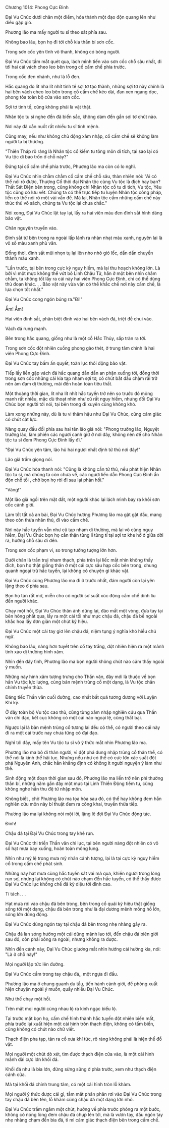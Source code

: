 




Chương 1014: Phong Cực Đinh


Đại Vu Chúc dưới chân một điểm, hóa thành một đạo độn quang lên như diều gặp gió.

Phương lão ma mấy người tu sĩ theo sát phía sau.

Không bao lâu, bọn họ đi tới chỗ kia thần bí sơn cốc.

Trong sơn cốc yên tĩnh vô thanh, không có bóng người.

Đại Vu Chúc tầm mắt quét qua, lách mình tiến vào sơn cốc chỗ sâu nhất, đi tới hai cái vách cheo leo bên trong cổ cấm chế phía trước.

Trong cốc đen nhánh, như là lỗ đen.

Hắc quang do lít nha lít nhít tinh tế sợi tơ tạo thành, những sợi tơ này chính là hai bên vách cheo leo bên trong cổ cấm chế kéo dài, đan xen ngang dọc, phong tỏa toàn bộ cửa vào sơn cốc.

Sợi tơ tinh tế, cũng không phải là vật thật.

Nhân tộc tu sĩ nghe đến đã biến sắc, không dám đến gần sợi tơ chút nào.

Nơi này đã cắn nuốt rất nhiều tu sĩ tính mệnh.

Cũng may, nếu như không chủ động xâm nhập, cổ cấm chế sẽ không làm người ta bị thương.

"Thiên Tháp rõ ràng là Nhân tộc cổ kiếm tu tông môn di tích, tại sao lại có Vu tộc di bảo trốn ở chỗ này?"

Đứng tại cổ cấm chế phía trước, Phương lão ma còn có lo nghĩ.

Đại Vu Chúc nhìn chằm chằm cổ cấm chế chỗ sâu, thản nhiên nói: "Ai có thể nói rõ được, Thượng Cổ thời đại Nhân tộc cùng Vu tộc là địch hay bạn? Thất Sát Điện bên trong, cũng không chỉ Nhân tộc cổ tu di tích, Vu tộc, Yêu tộc cũng có lưu vết. Chúng ta có thể trực tiếp tu luyện Nhân tộc công pháp, liền có thể nói rõ một vài vấn đề. Mà lại, Nhân tộc cầm những cấm chế này thúc thủ vô sách, chúng ta Vu tộc lại chưa chắc."

Nói xong, Đại Vu Chúc lật tay lại, lấy ra hai viên màu đen đinh sắt hình dáng bảo vật.

Chân nguyên truyền vào.

Đinh sắt từ bên trong ra ngoài lấp lánh ra nhàn nhạt màu xanh, nguyên lai là vô số màu xanh phù văn.

Đồng thời, đinh sắt mũi nhọn tụ lại lên nho nhỏ gió lốc, dần dần chuyển thành màu xanh.

"Lần trước, tại bên trong cực kỳ nguy hiểm, mà lại thu hoạch không lớn. Là bởi vì một mực không thể vứt bỏ Linh Châu Tử, hắn ở một bên nhìn chằm chằm, ta không tốt lấy ra cái này hai viên Phong Cực Đinh, chỉ có thể dùng thủ đoạn khác. . . Bảo vật này vừa vặn có thể khắc chế nơi này cấm chế, là lựa chọn tốt nhất."

Đại Vu Chúc cong ngón búng ra."Đi!"

Ầm! Ầm!

Hai viên đinh sắt, phân biệt đinh vào hai bên vách đá, triệt để chui vào.

Vách đá rung mạnh.

Bên trong hắc quang, giống như là một cỗ Hắc Thủy, sắp tràn ra tới.

Trong sơn cốc đột nhiên cuồng phong gào thét, ở trung tâm chính là hai viên Phong Cực Đinh.

Đại Vu Chúc tay bấm ấn quyết, toàn lực thôi động bảo vật.

Tiếp lấy liền gặp vách đá hắc quang dần dần an phận xuống tới, đồng thời trong sơn cốc những cái kia tạp nham sợi tơ, có chút bắt đầu chậm rãi trở nên ảm đạm dị thường, mãi đến hoàn toàn tiêu thất.

Một thoáng thời gian, lít nha lít nhít hắc tuyến trở nên so trước đó mỏng manh rất nhiều, mặc dù thoạt nhìn như cũ rất nguy hiểm, nhưng đối Đại Vu Chúc bọn người tới nói, tại bên trong đi xuyên cũng không khó.

Làm xong những này, dù là tu vi thâm hậu như Đại Vu Chúc, cũng cảm giác có chút cật lực.

Nàng quay đầu đối phía sau hai tên lão giả nói: "Phong trưởng lão, Nguyệt trưởng lão, làm phiền các ngươi canh giữ ở nơi đây, không nên để cho Nhân tộc tu sĩ đem Phong Cực Đinh lấy đi."

"Đại Vu Chúc yên tâm, lão hủ hai người nhất định tử thủ nơi đây!"

Lão giả trầm giọng nói.

Đại Vu Chúc hòa thanh nói: "Cũng là không cần tử thủ, nếu phát hiện Nhân tộc tu sĩ, mà chúng ta còn chưa về, các ngươi liền dẫn Phong Cực Đinh ẩn độn chỗ tối , chờ bọn họ rời đi sau lại phản hồi."

"Vâng!"

Một lão giả ngồi trên mặt đất, một người khác lại lách mình bay ra khỏi sơn cốc cảnh giới.

Làm tốt tất cả an bài, Đại Vu Chúc hướng Phương lão ma gật gật đầu, mang theo còn thừa nhân thủ, đi vào cấm chế.

Nơi này hắc tuyến vẫn như cũ tạp nham dị thường, mà lại vô cùng nguy hiểm, Đại Vu Chúc bọn họ cẩn thận từng li từng tí tại sợi tơ khe hở ở giữa dời ra, hướng chỗ sâu đi đến.

Trong sơn cốc phạm vi, so trong tưởng tượng lớn hơn.

Dưới chân là trần trụi nham thạch, phía trên lại liếc mắt nhìn không thấy đích, bọn họ thật giống thân ở một cái cực sâu hạp cốc bên trong, chung quanh ngoại trừ hắc tuyến, lại không có chuyện gì khác vật.

Đại Vu Chúc cùng Phương lão ma đi ở trước nhất, đám người còn lại yên lặng theo ở phía sau.

Bọn họ tán rất mở, miễn cho có người sơ suất xúc động cấm chế dính líu đến người khác.

Chạy một hồi, Đại Vu Chúc thân ảnh dừng lại, đảo mắt một vòng, đưa tay tại bên hông phất qua, lấy ra một cái tối như mực chậu đá, chậu đá bề ngoài khắc hoạ lấy đơn giản một chút ký hiệu.

Đại Vu Chúc một cái tay giơ lên chậu đá, niệm tụng ý nghĩa khó hiểu chú ngữ.

Không bao lâu, nàng hơn tuyết trên cổ tay trắng, đột nhiên hiện ra một mảnh tinh xảo dị thường hình xăm.

Nhìn đến đây tình, Phương lão ma bọn người không chút nào cảm thấy ngoài ý muốn.

Những này hình xăm tượng trưng cho Thần văn, đây mới là thuộc về bọn hắn Vu tộc lực lượng, cùng bản mệnh trùng cổ một dạng, là Vu tộc chân chính truyền thừa.

Đáng tiếc Thần văn cuối đường, cao nhất bất quá tương đương với Luyện Khí kỳ.

Ở đây toàn bộ Vu tộc cao thủ, cũng từng xâm nhập nghiên cứu qua Thần văn chi đạo, kết cục không có một cái nào ngoại lệ, cũng thất bại.

Ngược lại là bản mệnh trùng cổ tương lai đều có thể, có người theo cái này đi ra một cái trước nay chưa từng có đại đạo.

Nghĩ tới đây, mấy tên Vu tộc tu sĩ vô ý thức mắt nhìn Phương lão ma.

Phương lão ma bỏ đi thân người, vì đột phá dung nhập trùng cổ thân thể, có thể nói là kinh thế hãi tục. Nhưng nếu như có thể có cực lớn xác suất đột phá Nguyên Anh, chắc hẳn khẳng định có không ít người nguyện ý làm như thế.

Sinh động một đoạn thời gian sau đó, Phương lão ma liền trở nên phi thường thần bí, những năm gần đây một mực tại Linh Thiền Động tiềm tu, cũng không nghe hắn thu đệ tử nhập môn.

Không biết , chờ Phương lão ma tọa hóa sau đó, có thể hay không đem hắn nghiên cứu môn này bí thuật đem ra công khai, truyền thừa tiếp.

Phương lão ma lại không nói một lời, lặng lẽ đợi Đại Vu Chúc động tác.

Đinh!

Chậu đá tại Đại Vu Chúc trong tay khẽ run.

Đại Vu Chúc thi triển Thần văn chi lực, tại bên người nàng đột nhiên có vô số hạt mưa bay xuống, hoàn toàn mông lung.

Nhìn như mỹ lệ trong mưa mỹ nhân cảnh tượng, lại là tại cực kỳ nguy hiểm cổ trong cấm chế phát sinh.

Những này hạt mưa cùng hắc tuyến sát vai mà qua, khiến người trong lòng run sợ, nhưng lại không có chút nào chạm đến hắc tuyến, có thể thấy được Đại Vu Chúc lực khống chế đã kỳ diệu tới đỉnh cao.

Tí tách. . .

Hạt mưa rơi vào chậu đá bên trong, bên trong cổ quái ký hiệu thật giống sống tới một dạng, chậu đá bên trong như là đại dương mênh mông hồ lớn, sóng lớn dũng động.

Đại Vu Chúc dùng ngón tay tại chậu đá bên trong nhẹ nhàng gẩy ra.

Chậu đá làn sóng hướng một cái dũng mãnh lao tới, đến chậu đá biên giới sau đó, còn phải xông ra ngoài, nhưng không ra được.

Nhìn đến cảnh này, Đại Vu Chúc giương mắt nhìn hướng cái hướng kia, nói: "Là ở chỗ này!"

Mọi người lập tức lên đường.

Đại Vu Chúc cầm trong tay chậu đá,, một ngựa đi đầu.

Phương lão ma ở chung quanh du tẩu, tiến hành cảnh giới, đề phòng xuất hiện chuyện ngoài ý muốn, quấy nhiễu Đại Vu Chúc.

Như thế chạy một hồi.

Trên mặt mọi người cùng nhau lộ ra kinh ngạc biểu lộ.

Tại trước mặt bọn họ, cấm chế hình thành hắc tuyến đột nhiên biến mất, phía trước lại xuất hiện một cái hình tròn thạch điện, không có tấm biển, cũng không có chút nào chữ viết.

Thạch điện pha tạp, tản ra cổ xưa khí tức, rõ ràng không phải là hiện thế đồ vật.

Mọi người một chút dò xét, tìm được thạch điện cửa vào, là một cái hình mảnh dài cực lớn khối đá.

Khối đá như là bia lớn, đứng sừng sững ở phía trước, xem như thạch điện cánh cửa.

Mà tại khối đá chính trung tâm, có một cái hình tròn lỗ khảm.

Mọi người ý thức được cái gì, tầm mắt phân phân rơi vào Đại Vu Chúc trong tay chậu đá bên tên, lỗ khảm cùng chậu đá một dạng lớn nhỏ.

Đại Vu Chúc trầm ngâm một chút, hướng về phía trước phóng ra một bước, không có nóng lòng đem chậu đá chụp lên tới, mà là vươn tay, đầu ngón tay nhẹ nhàng chạm đến bia đá, tỉ mỉ cảm giác thạch điện bên trong cấm chế.




